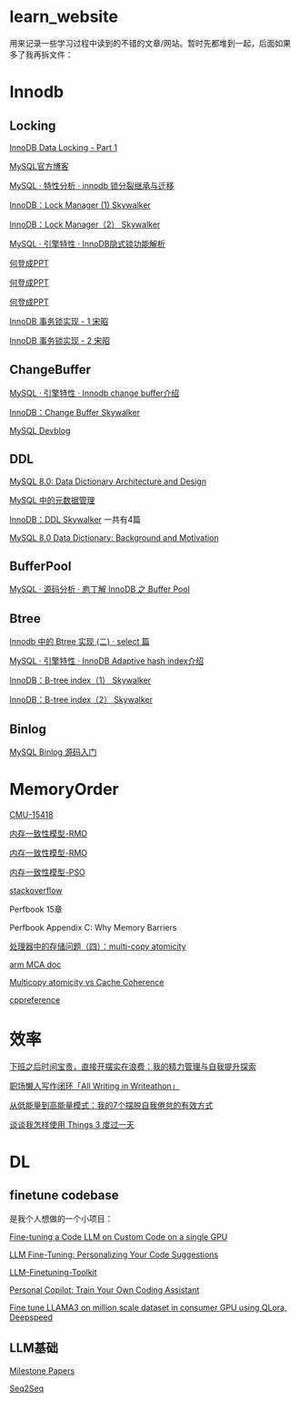 # learn_website

用来记录一些学习过程中读到的不错的文章/网站。暂时先都堆到一起，后面如果多了我再拆文件：

# Innodb

## Locking

[InnoDB Data Locking - Part 1](https://zhuanlan.zhihu.com/p/625865909)

[MySQL官方博客](https://dev.mysql.com/blog-archive/innodb-data-locking-part-5-concurrent-queues/)

[MySQL · 特性分析 · innodb 锁分裂继承与迁移](http://mysql.taobao.org/monthly/2016/06/01/)

[InnoDB：Lock Manager (1) Skywalker](https://zhuanlan.zhihu.com/p/451087966)

[InnoDB：Lock Manager（2） Skywalker](https://zhuanlan.zhihu.com/p/578133316)

[MySQL · 引擎特性 · InnoDB隐式锁功能解析](http://mysql.taobao.org/monthly/2020/09/06/)

[何登成PPT](https://github.com/wiminq/tech_note/tree/master/MySQL/%E4%BD%95%E7%99%BB%E6%88%90PPT)

[何登成PPT](https://github.com/wiminq/tech_note/blob/master/MySQL/%E4%BD%95%E7%99%BB%E6%88%90PPT/InnoDB%20Transaction%20Lock%20and%20MVCC%20%252854%E9%A1%B5%2529.pdf)

[何登成PPT](https://github.com/wiminq/tech_note/blob/master/MySQL/%E4%BD%95%E7%99%BB%E6%88%90PPT/MySQL%20%E5%8A%A0%E9%94%81%E5%A4%84%E7%90%86%E5%88%86%E6%9E%90.pdf)

[InnoDB 事务锁实现 - 1 宋昭](https://zhuanlan.zhihu.com/p/721626317)

[InnoDB 事务锁实现 - 2 宋昭](https://zhuanlan.zhihu.com/p/729425917)

## ChangeBuffer

[MySQL · 引擎特性 · Innodb change buffer介绍](http://mysql.taobao.org/monthly/2015/07/01/)

[InnoDB：Change Buffer Skywalker](https://zhuanlan.zhihu.com/p/583261987)

[MySQL Devblog](https://dev.mysql.com/blog-archive/the-innodb-change-buffer/)

## DDL

[MySQL 8.0: Data Dictionary Architecture and Design](https://dev.mysql.com/blog-archive/mysql-8-0-data-dictionary-architecture-and-design/)

[MySQL 中的元数据管理](http://mysql.taobao.org/monthly/2023/10/03/)

[InnoDB：DDL Skywalker](https://zhuanlan.zhihu.com/p/446044092) 一共有4篇

[MySQL 8.0 Data Dictionary: Background and Motivation](https://dev.mysql.com/blog-archive/mysql-8-0-data-dictionary-background-and-motivation/)

## BufferPool

[MySQL · 源码分析 · 庖丁解 InnoDB 之 Buffer Pool](http://mysql.taobao.org/monthly/2023/08/01/)

## Btree

[Innodb 中的 Btree 实现 (二) · select 篇](http://mysql.taobao.org/monthly/2023/07/03/)

[MySQL · 引擎特性 · InnoDB Adaptive hash index介绍](http://mysql.taobao.org/monthly/2015/09/01/)

[InnoDB：B-tree index（1） Skywalker](https://zhuanlan.zhihu.com/p/164705538)

[InnoDB：B-tree index（2） Skywalker](https://zhuanlan.zhihu.com/p/164728032)

## Binlog

[MySQL Binlog 源码入门](http://mysql.taobao.org/monthly/2023/01/04/)

# MemoryOrder

[CMU-15418](http://15418.courses.cs.cmu.edu/spring2016/)

[内存一致性模型-RMO](https://mp.weixin.qq.com/s/XZWpZJfYszvAymZtrdPSig)

[内存一致性模型-RMO](https://zhuanlan.zhihu.com/p/155966754)

[内存一致性模型-PSO](https://zhuanlan.zhihu.com/p/143297327)

[stackoverflow](https://stackoverflow.com/questions/27807118/will-two-atomic-writes-to-different-locations-in-different-threads-always-be-see/50679223#50679223)

Perfbook 15章

Perfbook Appendix C: Why Memory Barriers

[处理器中的存储问题（四）：multi-copy atomicity](https://zhuanlan.zhihu.com/p/150879932?utm_id=0)

[arm MCA doc](https://developer.arm.com/documentation/ka002179/latest)

[Multicopy atomicity vs Cache Coherence](https://stackoverflow.com/questions/73426425/multicopy-atomicity-vs-cache-coherence)

[cppreference](https://en.cppreference.com/w/cpp/atomic/memory_order)

# 效率

[下班之后时间宝贵，直接开摆实在浪费：我的精力管理与自我提升探索](https://sspai.com/post/80461)

[职场懒人写作闭环「All Writing in Writeathon」](https://sspai.com/post/73648)

[从低能量到高能量模式：我的7个摆脱自我倦怠的有效方式](https://sspai.com/post/80296)

[谈谈我怎样使用 Things 3 度过一天](https://sspai.com/post/39636)

# DL

## finetune codebase

是我个人想做的一个小项目：

[Fine-tuning a Code LLM on Custom Code on a single GPU](https://huggingface.co/learn/cookbook/en/fine_tuning_code_llm_on_single_gpu)

[LLM Fine-Tuning: Personalizing Your Code Suggestions](https://medium.com/@refact_ai/lll-fine-tuning-personalizing-your-code-suggestions-d22d5d58f988)

[LLM-Finetuning-Toolkit](https://github.com/georgian-io/LLM-Finetuning-Toolkit)

[Personal Copilot: Train Your Own Coding Assistant](https://huggingface.co/blog/personal-copilot)

[Fine tune LLAMA3 on million scale dataset in consumer GPU using QLora, Deepspeed](https://medium.com/@sumandas0/fine-tune-llama3-on-million-scale-dataset-in-consumer-gpu-using-qlora-deepspeed-3ae8ad75299a)

## LLM基础

[Milestone Papers](https://github.com/Hannibal046/Awesome-LLM?tab=readme-ov-file#milestone-papers)

[Seq2Seq](https://zhuanlan.zhihu.com/p/147310766)